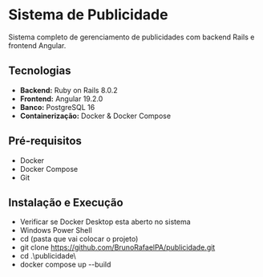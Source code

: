 # Sistema de Publicidade

Sistema completo de gerenciamento de publicidades com backend Rails e frontend Angular.

## Tecnologias

- **Backend:** Ruby on Rails 8.0.2
- **Frontend:** Angular 19.2.0
- **Banco:** PostgreSQL 16
- **Containerização:** Docker & Docker Compose

##  Pré-requisitos

- Docker
- Docker Compose
- Git

##  Instalação e Execução

- Verificar se Docker Desktop esta aberto no sistema
- Windows Power Shell
- cd (pasta que vai colocar o projeto)
- git clone https://github.com/BrunoRafaelPA/publicidade.git
- cd .\publicidade\
- docker compose up --build
